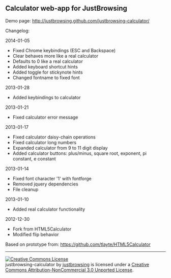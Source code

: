 Calculator web-app for JustBrowsing
-----------------------------------
Demo page: http://justbrowsing.github.com/justbrowsing-calculator/


Changelog:

2014-01-05
* Fixed Chrome keybindings (ESC and Backspace)
* Clear behaves more like a real calculator
* Defaults to 0 like a real calculator
* Added keyboard shortcut hints
* Added toggle for stickynote hints
* Changed fontname to fixed font

2013-01-28
* Added keybindings to calculator

2013-01-21
* Fixed calculator error message

2013-01-17
* Fixed calculator daisy-chain operations
* Fixed calculator long numbers
* Expanded calculator from 9 to 11 digit display
* Added calculator buttons: plus/minus, square root, exponent, pi constant, e constant

2013-01-14
* Fixed font character '1' with fontforge
* Removed jquery dependencies
* File cleanup

2013-01-10
* Added real calculator functionality

2012-12-30
* Fork from HTML5Calculator
* Modified flip behavior


Based on prototype from: https://github.com/tlayte/HTML5Calculator

-------------------------
<a rel="license" href="http://creativecommons.org/licenses/by-nc/3.0/deed.en_US"><img alt="Creative Commons License" style="border-width:0" src="http://i.creativecommons.org/l/by-nc/3.0/88x31.png" /></a><br /><span xmlns:dct="http://purl.org/dc/terms/" property="dct:title">justbrowsing-calculator</span> by <a xmlns:cc="http://creativecommons.org/ns#" href="https://github.com/justbrowsing/justbrowsing-calculator" property="cc:attributionName" rel="cc:attributionURL">justbrowsing</a> is licensed under a <a rel="license" href="http://creativecommons.org/licenses/by-nc/3.0/deed.en_US">Creative Commons Attribution-NonCommercial 3.0 Unported License</a>.
